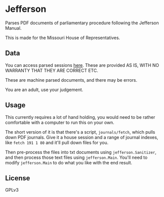# Jefferson

Parses PDF documents of parliamentary procedure following the Jefferson Manual.

This is made for the Missouri House of Representatives.

## Data

You can access parsed sessions [here](https://github.com/jakewins/jefferson/tree/master/output). 
These are provided AS IS, WITH NO WARRANTY THAT THEY ARE CORRECT ETC. 

These are machine parsed documents, and there may be errors.

You are an adult, use your judgement.

## Usage

This currently requires a lot of hand holding, you would need to be rather comfortable with a computer to run this on your own.

The short version of it is that there's a script, `journals/fetch`, which pulls down PDF journals.
Give it a house session and a range of journal indexes, like `fetch 191 1 80` and it'll pull down files for you.

Then pre-process the files into txt documents using `jefferson.Sanitizer`, and then process those text files using `jefferson.Main`.
You'll need to modify `jefferson.Main` to do what you like with the end result.

## License

GPLv3
